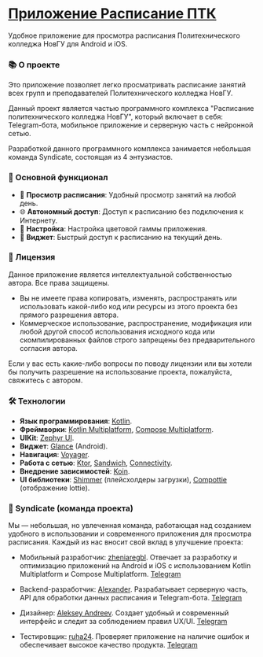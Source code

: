 # [Приложение Расписание ПТК](https://www.rustore.ru/catalog/app/com.syndicate.ptkscheduleapp)
Удобное приложение для просмотра расписания Политехнического колледжа НовГУ для Android и iOS.

### 📚 О проекте
Это приложение позволяет легко просматривать расписание занятий всех групп и преподавателей Политехнического колледжа НовГУ.

Данный проект является частью программного комплекса "Расписание политехнического колледжа НовГУ", который включает в себя: Telegram-бота, мобильное приложение и серверную часть с нейронной сетью.

Разработкой данного программного комплекса занимается небольшая команда Syndicate, состоящая из 4 энтузиастов.

### 🚀 Основной функционал
- 📅 **Просмотр расписания**: Удобный просмотр занятий на любой день.
- 🌐 **Автономный доступ**: Доступ к расписанию без подключения к Интернету.
- 🎨 **Настройка**: Настройка цветовой гаммы приложения.
- 📲 **Виджет**: Быстрый доступ к расписанию на текущий день.

### 📜 Лицензия
Данное приложение является интеллектуальной собственностью автора. Все права защищены.

- Вы не имеете права копировать, изменять, распространять или использовать какой-либо код или ресурсы из этого проекта без прямого разрешения автора.
- Коммерческое использование, распространение, модификация или любой другой способ использования исходного кода или скомпилированных файлов строго запрещены без предварительного согласия автора.

Если у вас есть какие-либо вопросы по поводу лицензии или вы хотели бы получить разрешение на использование проекта, пожалуйста, свяжитесь с автором.

### 🛠️ Технологии
- **Язык программирования**: [Kotlin](https://kotlinlang.org/).
- **Фреймворки**: [Kotlin Multiplatform](https://kotlinlang.org/docs/multiplatform.html), [Compose Multiplatform](https://www.jetbrains.com/compose-multiplatform/).
- **UIKit**: [Zephyr UI](https://github.com/ZephyrUI/zephyr-compose-multiplatfrom).
- **Виджет**: [Glance](https://developer.android.com/develop/ui/compose/glance?hl=ru) (Android).
- **Навигация**: [Voyager](https://voyager.adriel.cafe).
- **Работа с сетью**: [Ktor](https://ktor.io), [Sandwich](https://skydoves.github.io/sandwich/), [Connectivity](https://github.com/jordond/connectivity).
- **Внедрение зависимостей**: [Koin](https://insert-koin.io).
- **UI библиотеки**: [Shimmer](https://github.com/valentinilk/compose-shimmer) (плейсхолдеры загрузки), [Compottie](https://github.com/alexzhirkevich/compottie) (отображение lottie).

### 👥 Syndicate (команда проекта)
Мы — небольшая, но увлеченная команда, работающая над созданием удобного в использовании и современного приложения для просмотра расписания. Каждый из нас вносит свой вклад в улучшение проекта:

- Мобильный разработчик: [zheniaregbl](https://github.com/zheniaregbl).
  Отвечает за разработку и оптимизацию приложений на Android и iOS с использованием Kotlin Multiplatform и Compose Multiplatform. [Telegram](https://t.me/regbl)

- Backend-разработчик: [Alexander](https://github.com/Prodix).
  Разрабатывает серверную часть, API для обработки данных расписания и Telegram-бота. [Telegram](https://t.me/Prodix)

- Дизайнер: [Aleksey Andreev](https://github.com/yungplane).
  Создает удобный и современный интерфейс и следит за соблюдением правил UX/UI. [Telegram](https://t.me/yung_plane)

- Тестировщик: [ruha24](https://github.com/ruha24).
  Проверяет приложение на наличие ошибок и обеспечивает высокое качество продукта. [Telegram](https://t.me/ruha_42)
